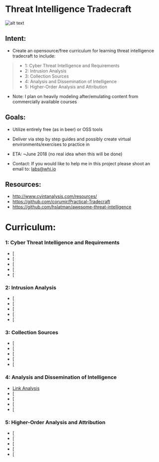 #  **Threat Intelligence Tradecraft**
![alt text](https://imgur.com/zFiHJiZ.jpg "Banner")

## Intent: 
 * Create an opensource/free curriculum for learning threat intelligence tradecraft to include:

>  * 1: Cyber Threat Intelligence and Requirements  
>  * 2: Intrusion Analysis
>  * 3: Collection Sources  
>  * 4: Analysis and Dissemination of Intelligence  
>  * 5: Higher-Order Analysis and Attribution

 * Note: I plan on heavily modeling after/emulating content from commercially available courses

## Goals:
 * Utilize entirely free (as in beer) or OSS tools
 * Deliver via step by step guides and possibly create virtual environments/exercises to practice in
 * ETA: ~June 2018 (no real idea when this will be done)

 * Contact: If you would like to help me in this project please shoot an email to: labs@whi.io

## Resources:
 * http://www.cyintanalysis.com/resources/
 * https://github.com/corumir/Practical-Tradecraft
 * https://github.com/hslatman/awesome-threat-intelligence
# **Curriculum:** 

### 1: Cyber Threat Intelligence and Requirements
 * [
 * [
 * [
 * [
 * [

### 2: Intrusion Analysis
 * [
 * [
 * [
 * [
 * [


### 3: Collection Sources
 * [
 * [
 * [
 * [
 * [


### 4: Analysis and Dissemination of Intelligence
 * [Link Analysis](http://infolab.stanford.edu/~ullman/mmds/ch5.pdf)
 * [
 * [
 * [
 * [


### 5: Higher-Order Analysis and Attribution
 * [
 * [
 * [
 * [
 * [



